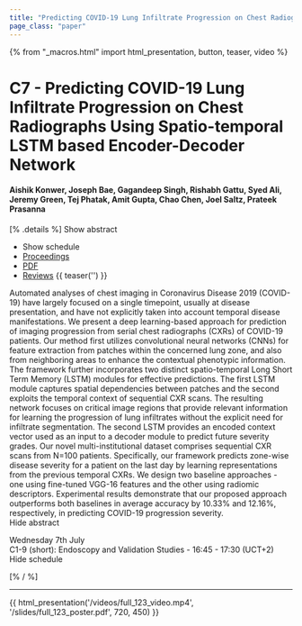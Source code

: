 ```yaml
---
title: "Predicting COVID-19 Lung Infiltrate Progression on Chest Radiographs Using Spatio-temporal LSTM based Encoder-Decoder Network"
page_class: "paper"
---
```


{% from "_macros.html" import html_presentation, button, teaser, video %}

# C7 - Predicting COVID-19 Lung Infiltrate Progression on Chest Radiographs Using Spatio-temporal LSTM based Encoder-Decoder Network

#### Aishik Konwer, Joseph Bae, Gagandeep Singh, Rishabh Gattu, Syed Ali, Jeremy Green, Tej Phatak, Amit Gupta, Chao Chen, Joel Saltz, Prateek Prasanna

[% .details %]
<a class="toggle_visibility" data-selector=".abstract" data-level="3">Show abstract</a>
- <a class="toggle_visibility" data-selector=".schedule" data-level="3">Show schedule</a>
- <a href="">Proceedings</a>
- <a href="https://openreview.net/pdf?id=96BhL_MERil">PDF</a>
- <a href="https://openreview.net/forum?id=96BhL_MERil">Reviews</a>
{{ teaser('') }}

<p>
    <span class="abstract">
        Automated analyses of chest imaging in Coronavirus Disease 2019 (COVID-19) have largely focused on a single timepoint, usually at disease presentation, and have not explicitly taken into account temporal disease manifestations. We present a deep learning-based approach for prediction of imaging progression from serial chest radiographs (CXRs) of COVID-19 patients. Our method first utilizes convolutional neural networks (CNNs) for feature extraction from patches within the concerned lung zone, and also from neighboring areas to enhance the contextual phenotypic information. The framework further incorporates two distinct spatio-temporal Long Short Term Memory (LSTM) modules for effective predictions. The first LSTM module captures spatial dependencies between patches and the second exploits the temporal context of sequential CXR scans. The resulting network focuses on critical image regions that provide relevant information for learning the progression of lung infiltrates without the explicit need for infiltrate segmentation. The second LSTM provides an encoded context vector used as an input to a decoder module to predict future severity grades. Our novel multi-institutional dataset comprises sequential CXR scans from N=100 patients. Specifically, our framework predicts zone-wise disease severity for a patient on the last day by learning representations from the previous temporal CXRs. We design two baseline approaches - one using fine-tuned VGG-16 features and the other using radiomic descriptors. Experimental results demonstrate that our proposed approach outperforms both baselines in average accuracy by 10.33% and 12.16%, respectively, in predicting COVID-19 progression severity.
        <br>
        <span class="actions"><a class="toggle_visibility" data-level="2">Hide abstract</a></span>
    </span>
</p>

<p>
    <span class="schedule">
         Wednesday 7th July<br>C1-9 (short): Endoscopy and Validation Studies - 16:45 - 17:30 (UCT+2)
        <br>
        <span class="actions"><a class="toggle_visibility" data-level="2">Hide schedule</a></span>
    </span>
</p>

[% / %]


---

{{ html_presentation('/videos/full_123_video.mp4', '/slides/full_123_poster.pdf', 720, 450) }}